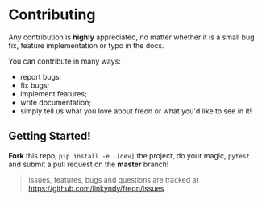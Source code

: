 Contributing
============

Any contribution is **highly** appreciated, no matter whether it is a small bug fix, feature implementation or typo in the docs.

You can contribute in many ways:

* report bugs;
* fix bugs;
* implement features;
* write documentation;
* simply tell us what you love about freon or what you'd like to see in it!


## Getting Started!

**Fork** this repo, `pip install -e .[dev]` the project, do your magic, `pytest` and submit a pull request on the **master** branch!

> Issues, features, bugs and questions are tracked at https://github.com/linkyndy/freon/issues

